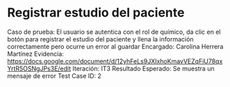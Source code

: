 # Registrar estudio del paciente

Caso de prueba: El usuario se autentica con el rol de químico, da clic en el botón para registrar el estudio del paciente y llena la información correctamente pero ocurre un error al guardar
Encargado: Carolina Herrera Martínez
Evidencia: https://docs.google.com/document/d/12yhFeLs9JXIxhoKmavVEZqFiU78qxYrtR5OSNgJPs3E/edit
Iteración: IT3
Resultado Esperado: Se muestra un mensaje de error
Test Case ID: 2
